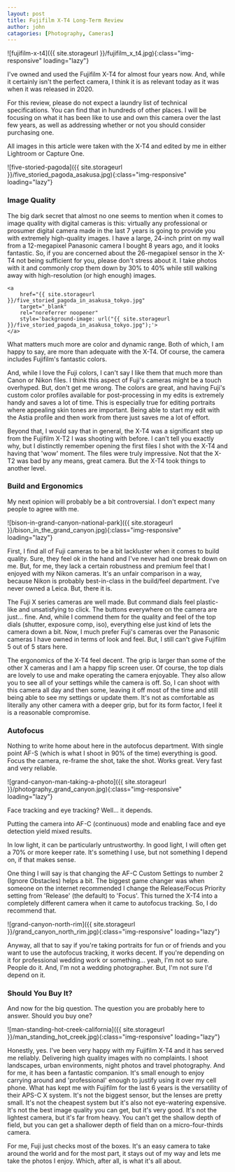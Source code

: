 ```yaml
---
layout: post
title: Fujifilm X-T4 Long-Term Review
author: john
catagories: [Photography, Cameras]
---
```



![fujifilm-x-t4]({{ site.storageurl }}/fujifilm_x_t4.jpg){:class="img-responsive" loading="lazy"}

I've owned and used the Fujifilm X-T4 for almost four years now. And, while it certainly isn't the perfect camera, I think it is as relevant today as it was when it was released in 2020.

For this review, please do not expect a laundry list of technical specifications. You can find that in hundreds of other places. I will be focusing on what it has been like to use and own this camera over the last few years, as well as addressing whether or not you should consider purchasing one.

All images in this article were taken with the X-T4 and edited by me in either Lightroom or Capture One.


![five-storied-pagoda]({{ site.storageurl }}/five_storied_pagoda_asakusa.jpg){:class="img-responsive" loading="lazy"}

### Image Quality
The big dark secret that almost no one seems to mention when it comes to image quality with digital cameras is this: virtually any professional or prosumer digital camera made in the last 7 years is going to provide you with extremely high-quality images. I have a large, 24-inch print on my wall from a 12-megapixel Panasonic camera I bought 8 years ago, and it looks fantastic. So, if you are concerned about the 26-megapixel sensor in the X-T4 not being sufficient for you, please don't stress about it. I take photos with it and commonly crop them down by 30% to 40% while still walking away with high-resolution (or high enough) images.

<div class="image-grid">
 
    <a
        href="{{ site.storageurl }}/five_storied_pagoda_in_asakusa_tokyo.jpg"
        target="_blank"
        rel="noreferrer noopener"
        style='background-image: url("{{ site.storageurl }}/five_storied_pagoda_in_asakusa_tokyo.jpg");'>
    </a>
 <a
        href="{{ site.storageurl }}/temple_asakusa_tokyo.jpg"
        target="_blank"
        rel="noreferrer noopener"
        style='background-image: url("{{ site.storageurl }}/temple_asakusa_tokyo.jpg");'>
    </a>

</div>

What matters much more are color and dynamic range. Both of which, I am happy to say, are more than adequate with the X-T4. Of course, the camera includes Fujifilm's fantastic colors.

And, while I love the Fuji colors, I can't say I like them that much more than Canon or Nikon files. I think this aspect of Fuji's cameras might be a touch overhyped. But, don't get me wrong. The colors are great, and having Fuji's custom color profiles available for post-processing in my edits is extremely handy and saves a lot of time. This is especially true for editing portraits where appealing skin tones are important. Being able to start my edit with the Astia profile and then work from there just saves me a lot of effort. 

Beyond that, I would say that in general, the X-T4 was a significant step up from the Fujifilm X-T2 I was shooting with before. I can't tell you exactly why, but I distinctly remember opening the first files I shot with the X-T4 and having that 'wow' moment. The files were truly impressive. Not that the X-T2 was bad by any means, great camera. But the X-T4 took things to another level.

### Build and Ergonomics
My next opinion will probably be a bit controversial. I don't expect many people to agree with me. 

![bison-in-grand-canyon-national-park]({{ site.storageurl }}/bison_in_the_grand_canyon.jpg){:class="img-responsive" loading="lazy"}

First, I find all of Fuji cameras to be a bit lackluster when it comes to build quality. Sure, they feel ok in the hand and I've never had one break down on me. But, for me, they lack a certain robustness and premium feel that I enjoyed with my Nikon cameras. It's an unfair comparison in a way, because Nikon is probably best-in-class in the build/feel department. I've never owned a Leica. But, there it is.

The Fuji X series cameras are well made. But command dials feel plastic-like and unsatisfying to click. The buttons everywhere on the camera are just... fine. And, while I commend them for the quality and feel of the top dials (shutter, exposure comp, iso), everything else just kind of lets the camera down a bit. Now, I much prefer Fuji's cameras over the Panasonic cameras I have owned in terms of look and feel. But, I still can't give Fujifilm 5 out of 5 stars here.

The ergonomics of the X-T4 feel decent. The grip is larger than some of the other X cameras and I am a happy flip screen user. Of course, the top dials are lovely to use and make operating the camera enjoyable. They also allow you to see all of your settings while the camera is off. So, I can shoot with this camera all day and then some, leaving it off most of the time and still being able to see my settings or update them. 
It's not as comfortable as literally any other camera with a deeper grip, but for its form factor, I feel it is a reasonable compromise.

### Autofocus
Nothing to write home about here in the autofocus department. With single point AF-S (which is what I shoot in 90% of the time) everything is good. Focus the camera, re-frame the shot, take the shot. Works great. Very fast and very reliable.

![grand-canyon-man-taking-a-photo]({{ site.storageurl }}/photography_grand_canyon.jpg){:class="img-responsive" loading="lazy"}

Face tracking and eye tracking? Well... it depends.

Putting the camera into AF-C (continuous) mode and enabling face and eye detection yield mixed results. 

In low light, it can be particularly untrustworthy. In good light, I will often get a 70% or more keeper rate. It's something I use, but not something I depend on, if that makes sense.

One thing I will say is that changing the AF-C Custom Settings to number 2 (Ignore Obstacles) helps a bit. The biggest game changer was when someone on the internet recommended I change the Release/Focus Priority setting from 'Release' (the default) to 'Focus'. This turned the X-T4 into a completely different camera when it came to autofocus tracking. So, I do recommend that. 

![grand-canyon-north-rim]({{ site.storageurl }}/grand_canyon_north_rim.jpg){:class="img-responsive" loading="lazy"}

Anyway, all that to say if you're taking portraits for fun or of friends and you want to use the autofocus tracking, it works decent. If you're depending on it for professional wedding work or something... yeah, I'm not so sure. People do it. And, I'm not a wedding photographer. But, I'm not sure I'd depend on it.

### Should You Buy It?
And now for the big question. The question you are probably here to answer. Should you buy one? 

![man-standing-hot-creek-california]({{ site.storageurl }}/man_standing_hot_creek.jpg){:class="img-responsive" loading="lazy"}

Honestly, yes. I've been very happy with my Fujifilm X-T4 and it has served me reliably. Delivering high quality images with no complaints. 
I shoot landscapes, urban environments, night photos and travel photography. And for me, it has been a fantastic companion. It's small enough to enjoy carrying around and 'professional' enough to justify using it over my cell phone. What has kept me with Fujifilm for the last 6 years is the versatility of their APS-C X system. It's not the biggest sensor, but the lenses are pretty small. It's not the cheapest system but it's also not eye-watering expensive. It's not the best image quality you can get, but it's very good. It's not the lightest camera, but it's far from heavy. You can't get the shallow depth of field, but you can get a shallower depth of field than on a micro-four-thirds camera.

For me, Fuji just checks most of the boxes. It's an easy camera to take around the world and for the most part, it stays out of my way and lets me take the photos I enjoy. Which, after all, is what it's all about.


<div class="image-grid">
    <a
        href="{{ site.storageurl }}/DSCF1860.jpg"
        target="_blank"
        rel="noreferrer noopener"
        style='background-image: url("{{ site.storageurl }}/DSCF1860.jpg");'>
    </a>
    <a
        href="{{ site.storageurl }}/DSCF1837.jpg"
        target="_blank"
        rel="noreferrer noopener"
        style='background-image: url("{{ site.storageurl }}/DSCF1837.jpg");'>
    </a>
    <a
        href="{{ site.storageurl }}/DSCF1959.jpg"
        target="_blank"
        rel="noreferrer noopener"
        style='background-image: url("{{ site.storageurl }}/DSCF1959.jpg");'>
    </a>
    <a
        href="{{ site.storageurl }}/DSCF1807.jpg"
        target="_blank"
        rel="noreferrer noopener"
        style='background-image: url("{{ site.storageurl }}/DSCF1807.jpg");'>
    </a>
</div>
